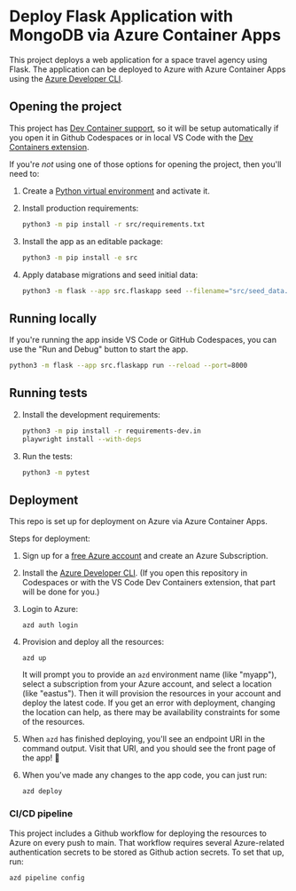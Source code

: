# Deploy Flask Application with MongoDB via Azure Container Apps

This project deploys a web application for a space travel agency using Flask. The application can be deployed to Azure with Azure Container Apps using the [Azure Developer CLI](https://learn.microsoft.com/azure/developer/azure-developer-cli/overview).

## Opening the project

This project has [Dev Container support](https://code.visualstudio.com/docs/devcontainers/containers), so it will be setup automatically if you open it in Github Codespaces or in local VS Code with the [Dev Containers extension](https://marketplace.visualstudio.com/items?itemName=ms-vscode-remote.remote-containers).

If you're *not* using one of those options for opening the project, then you'll need to:


1. Create a [Python virtual environment](https://docs.python.org/3/tutorial/venv.html#creating-virtual-environments) and activate it.

1. Install production requirements:

    ```sh
    python3 -m pip install -r src/requirements.txt
    ```


1. Install the app as an editable package:

    ```sh
    python3 -m pip install -e src
    ```


1. Apply database migrations and seed initial data:

    ```sh
    python3 -m flask --app src.flaskapp seed --filename="src/seed_data.json" --drop
    ```

## Running locally

If you're running the app inside VS Code or GitHub Codespaces, you can use the "Run and Debug" button to start the app.

```sh
python3 -m flask --app src.flaskapp run --reload --port=8000
```


## Running tests

2. Install the development requirements:

    ```sh
    python3 -m pip install -r requirements-dev.in
    playwright install --with-deps
    ```

3. Run the tests:

    ```sh
    python3 -m pytest
    ```

## Deployment

This repo is set up for deployment on Azure via Azure Container Apps.

Steps for deployment:

1. Sign up for a [free Azure account](https://azure.microsoft.com/free/) and create an Azure Subscription.
2. Install the [Azure Developer CLI](https://learn.microsoft.com/azure/developer/azure-developer-cli/install-azd). (If you open this repository in Codespaces or with the VS Code Dev Containers extension, that part will be done for you.)
3. Login to Azure:

    ```shell
    azd auth login
    ```

4. Provision and deploy all the resources:

    ```shell
    azd up
    ```

    It will prompt you to provide an `azd` environment name (like "myapp"), select a subscription from your Azure account, and select a location (like "eastus"). Then it will provision the resources in your account and deploy the latest code. If you get an error with deployment, changing the location can help, as there may be availability constraints for some of the resources.

5. When `azd` has finished deploying, you'll see an endpoint URI in the command output. Visit that URI, and you should see the front page of the app! 🎉

6. When you've made any changes to the app code, you can just run:

    ```shell
    azd deploy
    ```

### CI/CD pipeline

This project includes a Github workflow for deploying the resources to Azure
on every push to main. That workflow requires several Azure-related authentication secrets
to be stored as Github action secrets. To set that up, run:

```shell
azd pipeline config
```

